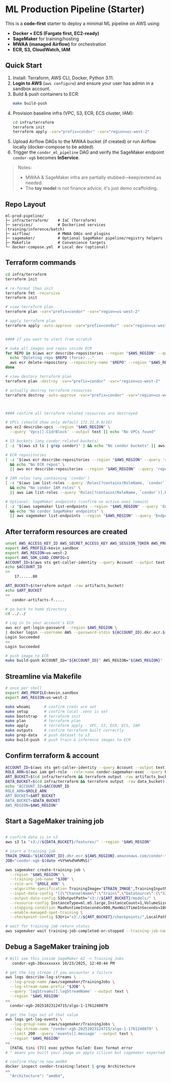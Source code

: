 # ML Production Pipeline (Starter)

This is a **code-first** starter to deploy a minimal ML pipeline on AWS using:
- **Docker + ECS (Fargate first, EC2-ready)**
- **SageMaker** for training/hosting
- **MWAA (managed Airflow)** for orchestration
- **ECR, S3, CloudWatch, IAM**

## Quick Start
1. Install: Terraform, AWS CLI, Docker, Python 3.11.
2. **Login to AWS** (`aws configure`) and ensure your user has admin in a sandbox account.
3. Build & push containers to ECR:
   ```bash
   make build-push
   ```
4. Provision baseline infra (VPC, S3, ECR, ECS cluster, IAM):
   ```bash
   cd infra/terraform
   terraform init
   terraform apply -var="prefix=condor" -var="region=us-west-2"
   ```
5. Upload Airflow DAGs to the MWAA bucket (if created) or run Airflow locally (docker-compose to be added).
6. Trigger the `condor_ml_pipeline` DAG and verify the SageMaker endpoint `condor-xgb` becomes **InService**.

> Notes:
> - MWAA & SageMaker infra are partially stubbed—keep/extend as needed.
> - The **toy model** is not finance advice; it's just demo scaffolding.

## Repo Layout
```
ml-prod-pipeline/
├─ infra/terraform/    # IaC (Terraform)
├─ services/           # Dockerized services (training/inference/batch)
├─ airflow/            # MWAA DAGs and plugins
├─ sagemaker/          # Optional SageMaker pipeline/registry helpers
├─ Makefile            # Convenience targets
└─ docker-compose.yml  # Local dev (optional)
```

## Terraform commands
```bash
cd infra/terraform
terraform init

# re-format then init
terraform fmt -recursive
terraform init

# view terraform plan
terraform plan -var="prefix=condor" -var="region=us-west-2"

# apply terraform plan
terraform apply -auto-approve -var="prefix=condor" -var="region=us-west-2"


#### if you want to start from scratch

# nuke all images and repos inside ECR
for REPO in $(aws ecr describe-repositories --region "$AWS_REGION" --query 'repositories[].repositoryName' --output text); do
  echo "Deleting repo $REPO (force)..."
  aws ecr delete-repository --repository-name "$REPO" --region "$AWS_REGION" --force
done

# view destory terraform plan
terraform plan -destroy -var="prefix=condor" -var="region=us-west-2"

# actually destroy terraform resources
terraform destroy -auto-approve -var="prefix=condor" -var="region=us-west-2"



#### confirm all terraform related resources are destroyed

# VPCs (should show only default 172.31.0.0/16)
aws ec2 describe-vpcs --region "$AWS_REGION" \
  --query 'Vpcs[].CidrBlock' --output text || echo "No VPCs found"

# S3 buckets (any condor-related buckets)
[ -z "$(aws s3 ls | grep condor)" ] && echo "No condor buckets" || aws s3 ls | grep condor

# ECR repositories
[ -z "$(aws ecr describe-repositories --region "$AWS_REGION" --query 'repositories[].repositoryName' --output text)" ] \
  && echo "No ECR repos" \
  || aws ecr describe-repositories --region "$AWS_REGION" --query 'repositories[].repositoryName' --output text

# IAM roles (any containing 'condor')
[ -z "$(aws iam list-roles --query 'Roles[?contains(RoleName, `condor`)].RoleName' --output text)" ] \
  && echo "No condor IAM roles" \
  || aws iam list-roles --query 'Roles[?contains(RoleName, `condor`)].RoleName' --output text

# Optional: SageMaker endpoints (confirm no active ones remain)
[ -z "$(aws sagemaker list-endpoints --region "$AWS_REGION" --query 'Endpoints[?contains(EndpointName, `condor`)].EndpointName' --output text)" ] \
  && echo "No condor SageMaker endpoints" \
  || aws sagemaker list-endpoints --region "$AWS_REGION" --query 'Endpoints[?contains(EndpointName, `condor`)].EndpointName' --output text
```

## After terraform resources are created
```bash
unset AWS_ACCESS_KEY_ID AWS_SECRET_ACCESS_KEY AWS_SESSION_TOKEN AWS_PROFILE
export AWS_PROFILE=kevin_sandbox
export AWS_REGION=us-west-2
export AWS_SDK_LOAD_CONFIG=1
ACCOUNT_ID=$(aws sts get-caller-identity --query Account --output text)
echo $ACCOUNT_ID
>>
    17......80

ART_BUCKET=$(terraform output -raw artifacts_bucket)
echo $ART_BUCKET
>>
   condor-artifacts-f.....

# go back to home directory
cd ../../

# Log in to your account's ECR
aws ecr get-login-password --region $AWS_REGION \
| docker login --username AWS --password-stdin ${ACCOUNT_ID}.dkr.ecr.${AWS_REGION}.amazonaws.com
Login Succeeded
>>
Login Succeeded

# push image to ECR
make build-push ACCOUNT_ID="${ACCOUNT_ID}" AWS_REGION="${AWS_REGION}"
```

## Streamline via Makefile
```bash
# once per shell
export AWS_PROFILE=kevin_sandbox
export AWS_REGION=us-west-2

make whoami      # confirm creds are set
make setup       # confirm local .venv is set
make bootstrap   # terraform init
make plan        # terraform plan
make apply       # terraform apply - VPC, S3, ECR, ECS, IAM
make outputs     # confirm terraform built correctly
make prep-data   # push dataset to s3
make build-push  # push train & inference images to ECR
```

## Confirm terraform & account
```bash
ACCOUNT_ID=$(aws sts get-caller-identity --query Account --output text)
ROLE_ARN=$(aws iam get-role --role-name condor-sagemaker-exec --query Role.Arn --output text)
ART_BUCKET=$(cd infra/terraform && terraform output -raw artifacts_bucket)
DATA_BUCKET=$(cd infra/terraform && terraform output -raw data_bucket)
echo "ACCOUNT_ID=$ACCOUNT_ID
ROLE_ARN=$ROLE_ARN
ART_BUCKET=$ART_BUCKET
DATA_BUCKET=$DATA_BUCKET
AWS_REGION=$AWS_REGION"
```

## Start a SageMaker training job
```bash

# confirm data is in s3
aws s3 ls "s3://${DATA_BUCKET}/features/" --region "$AWS_REGION"

# start a training job
TRAIN_IMAGE="${ACCOUNT_ID}.dkr.ecr.${AWS_REGION}.amazonaws.com/condor-training:latest"
JOB="condor-xgb-$(date +%Y%m%d%H%M%S)"

aws sagemaker create-training-job \
  --region "$AWS_REGION" \
  --training-job-name "$JOB" \
  --role-arn "$ROLE_ARN" \
  --algorithm-specification TrainingImage="$TRAIN_IMAGE",TrainingInputMode=File \
  --input-data-config "[{\"ChannelName\":\"train\",\"DataSource\":{\"S3DataSource\":{\"S3Uri\":\"s3://${DATA_BUCKET}/features/\",\"S3DataType\":\"S3Prefix\",\"S3DataDistributionType\":\"FullyReplicated\"}}}]" \
  --output-data-config S3OutputPath="s3://${ART_BUCKET}/models/" \
  --resource-config InstanceType=ml.m5.large,InstanceCount=1,VolumeSizeInGB=10 \
  --stopping-condition MaxRuntimeInSeconds=900,MaxWaitTimeInSeconds=1800 \
  --enable-managed-spot-training \
  --checkpoint-config S3Uri="s3://${ART_BUCKET}/checkpoints/",LocalPath="/opt/ml/checkpoints"

# wait for training job return status
aws sagemaker wait training-job-completed-or-stopped --training-job-name "$JOB" --region "$AWS_REGION"
```

## Debug a SageMaker training job
```bash
# Will see this inside SageMaker AI -> Training Jobs
   condor-xgb-20xxxxxxxx 10/23/2025, 12:40:44 PM

# get the log stream if you encounter a failure
aws logs describe-log-streams \
  --log-group-name /aws/sagemaker/TrainingJobs \
  --log-stream-name-prefix "$JOB" \
  --query 'logStreams[].logStreamName' --output text \
  --region "$AWS_REGION"
>>
  condor-xgb-20251023124715/algo-1-1761248879

# get the logs out of that value
aws logs get-log-events \
  --log-group-name /aws/sagemaker/TrainingJobs \
  --log-stream-name "condor-xgb-20251023124715/algo-1-1761248879" \
  --limit 200 --query 'events[].message' --output text \
  --region "$AWS_REGION"
>>
  [FATAL tini (7)] exec python failed: Exec format error
# ^ means you built your image on apple silicon but sagemaker expected linux/amd64, needed to add --platform linux/amd64 to Makefile for images being built before pushed to ECR

# confirm they're now amd64
docker inspect condor-training:latest | grep Architecture
>>
  "Architecture": "amd64",
```